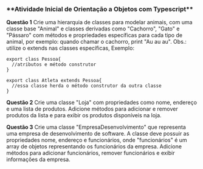 <h3>**Atividade Inicial de Orientação a Objetos com Typescript**</h3>

**Questão 1**
Crie uma hierarquia de classes para modelar animais, com uma classe base "Animal" e classes derivadas como "Cachorro", "Gato" e "Pássaro" com métodos e propriedades específicas para cada tipo de animal, por exemplo: quando chamar o cachorro, print "Au au au". Obs.: utilize o extends nas classes específicas, Exemplo:
```
export class Pessoa{
  //atributos e método construtor
}

export class Atleta extends Pessoa{
  //essa classe herda o método construtor da outra classe
}

```
**Questão 2**
Crie uma classe "Loja" com propriedades como nome, endereço e uma lista de produtos. Adicione métodos para adicionar e remover produtos da lista e para exibir os produtos disponíveis na loja.

**Questão 3**
Crie uma classe "EmpresaDesenvolvimento" que representa uma empresa de desenvolvimento de software. A classe deve possuir as propriedades nome, endereço e funcionários, onde "funcionários" é um array de objetos representando os funcionários da empresa. Adicione métodos para adicionar funcionários, remover funcionários e exibir informações da empresa.
